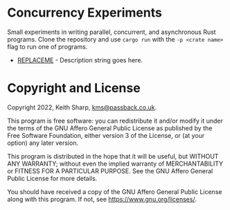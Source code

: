 # Concurrency Experiments
Small experiments in writing parallel, concurrent, and asynchronous Rust programs.  Clone the repository and use `cargo run` with the `-p <crate name>` flag to run one of programs.

+ [REPLACEME](https://github.com/keithsharp/concurrency-experiments/tree/main/REPLACEME) - Description string goes here.

# Copyright and License
Copyright 2022, Keith Sharp, kms@passback.co.uk.

This program is free software: you can redistribute it and/or modify it under the terms of the GNU Affero General Public License as published by the Free Software Foundation, either version 3 of the License, or (at your option) any later version.

This program is distributed in the hope that it will be useful, but WITHOUT ANY WARRANTY; without even the implied warranty of MERCHANTABILITY or FITNESS FOR A PARTICULAR PURPOSE.  See the GNU Affero General Public License for more details.

You should have received a copy of the GNU Affero General Public License along with this program.  If not, see <https://www.gnu.org/licenses/>.